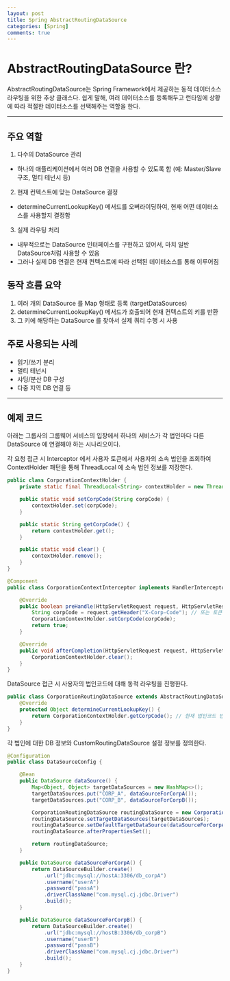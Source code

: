 ```yaml
---
layout: post
title: Spring AbstractRoutingDataSource
categories: [Spring]
comments: true
---
```


# AbstractRoutingDataSource 란?

AbstractRoutingDataSource는 Spring Framework에서 제공하는 동적 데이터소스 라우팅을 위한 추상 클래스다. 쉽게 말해, 여러 데이터소스를 등록해두고 런타임에 상황에 따라 적절한 데이터소스를 선택해주는 역할을 한다.

---------------

## 주요 역할
1. 다수의 DataSource 관리
  - 하나의 애플리케이션에서 여러 DB 연결을 사용할 수 있도록 함 (예: Master/Slave 구조, 멀티 테넌시 등)
2. 현재 컨텍스트에 맞는 DataSource 결정
  - determineCurrentLookupKey() 메서드를 오버라이딩하여, 현재 어떤 데이터소스를 사용할지 결정함
3. 실제 라우팅 처리
  - 내부적으로는 DataSource 인터페이스를 구현하고 있어서, 마치 일반 DataSource처럼 사용할 수 있음
  - 그러나 실제 DB 연결은 현재 컨텍스트에 따라 선택된 데이터소스를 통해 이루어짐


## 동작 흐름 요약
1. 여러 개의 DataSource 를 Map 형태로 등록 (targetDataSources)
2. determineCurrentLookupKey() 메서드가 호출되어 현재 컨텍스트의 키를 반환
3. 그 키에 해당하는 DataSource 를 찾아서 실제 쿼리 수행 시 사용


## 주로 사용되는 사례
- 읽기/쓰기 분리
- 멀티 테넌시
- 샤딩/분산 DB 구성
- 다중 지역 DB 연결 등

---------------

## 예제 코드
아래는 그룹사의 그룹웨어 서비스의 입장에서 하나의 서비스가 각 법인마다 다른 DataSource 에 연결해야 하는 시나리오이다.

각 요청 접근 시 Interceptor 에서 사용자 토큰에서 사용자의 소속 법인을 조회하여 ContextHolder 패턴을 통해 ThreadLocal 에 소속 법인 정보를 저장한다.

``` java
public class CorporationContextHolder {
    private static final ThreadLocal<String> contextHolder = new ThreadLocal<>();

    public static void setCorpCode(String corpCode) {
        contextHolder.set(corpCode);
    }

    public static String getCorpCode() {
        return contextHolder.get();
    }

    public static void clear() {
        contextHolder.remove();
    }
}
```

``` java
@Component
public class CorporationContextInterceptor implements HandlerInterceptor {

    @Override
    public boolean preHandle(HttpServletRequest request, HttpServletResponse response, Object handler) {
        String corpCode = request.getHeader("X-Corp-Code"); // 또는 토큰 파싱 등
        CorporationContextHolder.setCorpCode(corpCode);
        return true;
    }

    @Override
    public void afterCompletion(HttpServletRequest request, HttpServletResponse response, Object handler, Exception ex) {
        CorporationContextHolder.clear();
    }
}
```

DataSource 접근 시 사용자의 법인코드에 대해 동적 라우팅을 진행한다.

``` java
public class CorporationRoutingDataSource extends AbstractRoutingDataSource {
    @Override
    protected Object determineCurrentLookupKey() {
        return CorporationContextHolder.getCorpCode(); // 현재 법인코드 반환
    }
}
```

각 법인에 대한 DB 정보와 CustomRoutingDataSource 설정 정보를 정의한다.

``` java
@Configuration
public class DataSourceConfig {

    @Bean
    public DataSource dataSource() {
        Map<Object, Object> targetDataSources = new HashMap<>();
        targetDataSources.put("CORP_A", dataSourceForCorpA());
        targetDataSources.put("CORP_B", dataSourceForCorpB());

        CorporationRoutingDataSource routingDataSource = new CorporationRoutingDataSource();
        routingDataSource.setTargetDataSources(targetDataSources);
        routingDataSource.setDefaultTargetDataSource(dataSourceForCorpA()); // default 설정
        routingDataSource.afterPropertiesSet();

        return routingDataSource;
    }

    public DataSource dataSourceForCorpA() {
        return DataSourceBuilder.create()
            .url("jdbc:mysql://hostA:3306/db_corpA")
            .username("userA")
            .password("passA")
            .driverClassName("com.mysql.cj.jdbc.Driver")
            .build();
    }

    public DataSource dataSourceForCorpB() {
        return DataSourceBuilder.create()
            .url("jdbc:mysql://hostB:3306/db_corpB")
            .username("userB")
            .password("passB")
            .driverClassName("com.mysql.cj.jdbc.Driver")
            .build();
    }
}
```

